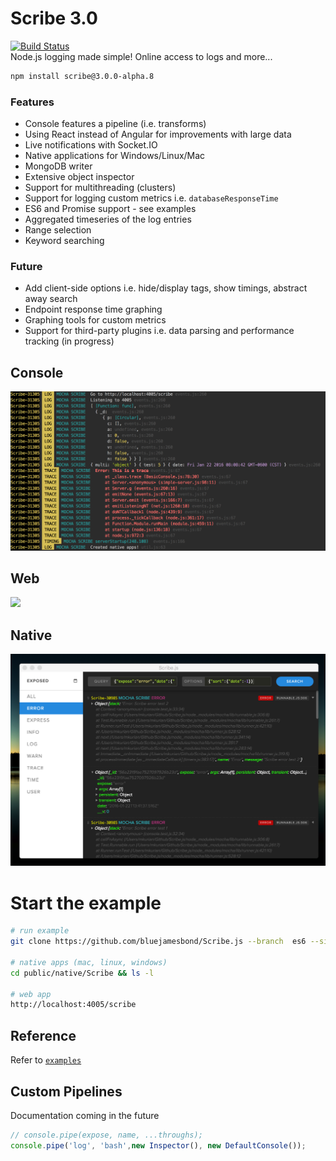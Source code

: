 # Scribe 3.0 
[![Build Status](https://travis-ci.org/bluejamesbond/Scribe.js.svg?branch=dev)](https://travis-ci.org/bluejamesbond/Scribe.js)  
Node.js logging made simple! Online access to logs and more... 

```bash
npm install scribe@3.0.0-alpha.8
```

### Features
- Console features a pipeline (i.e. transforms)
- Using React instead of Angular for improvements with large data
- Live notifications with Socket.IO
- Native applications for Windows/Linux/Mac
- MongoDB writer
- Extensive object inspector
- Support for multithreading (clusters)
- Support for logging custom metrics i.e. `databaseResponseTime`
- ES6 and Promise support - see examples
- Aggregated timeseries of the log entries
- Range selection
- Keyword searching

### Future
- Add client-side options i.e. hide/display tags, show timings, abstract away search
- Endpoint response time graphing
- Graphing tools for custom metrics
- Support for third-party plugins i.e. data parsing and performance tracking (in progress)

## Console
![](/screenshots/console-0.png)

## Web
![](https://www.dropbox.com/s/pgjd6eu692fen8y/Screenshot%202016-04-10%2019.52.57.png?dl=1)

## Native
![](/screenshots/native-0.png)

# Start the example
```bash
# run example
git clone https://github.com/bluejamesbond/Scribe.js --branch  es6 --single-branch && cd Scribe.js && npm install && npm run babel-node ./examples/simple-server.js

# native apps (mac, linux, windows)
cd public/native/Scribe && ls -l

# web app
http://localhost:4005/scribe
```

## Reference
Refer to [`examples`](/examples) 

## Custom Pipelines
Documentation coming in the future

```js
// console.pipe(expose, name, ...throughs);
console.pipe('log', 'bash',new Inspector(), new DefaultConsole());
```